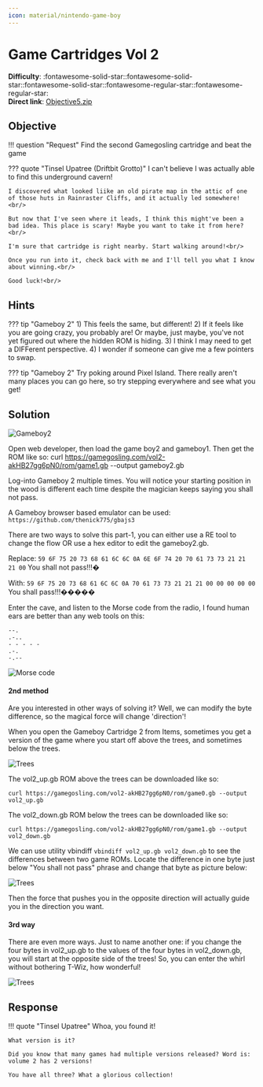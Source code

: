 ```yaml
---
icon: material/nintendo-game-boy
---
```


# Game Cartridges Vol 2

**Difficulty**: :fontawesome-solid-star::fontawesome-solid-star::fontawesome-solid-star::fontawesome-regular-star::fontawesome-regular-star:<br/>
**Direct link**: [Objective5.zip](https://.../)

## Objective

!!! question "Request"
    Find the second Gamegosling cartridge and beat the game

??? quote "Tinsel Upatree (Driftbit Grotto)"
    I can't believe I was actually able to find this underground cavern!<br/>

    I discovered what looked liike an old pirate map in the attic of one of those huts in Rainraster Cliffs, and it actually led somewhere!<br/>

    But now that I've seen where it leads, I think this might've been a bad idea. This place is scary! Maybe you want to take it from here?<br/>

    I'm sure that cartridge is right nearby. Start walking around!<br/>

    Once you run into it, check back with me and I'll tell you what I know about winning.<br/>

    Good luck!<br/>


## Hints

??? tip "Gameboy 2"
    1) This feels the same, but different! 2) If it feels like you are going crazy, you probably are! Or maybe, just maybe, you've not yet figured out where the hidden ROM is hiding. 3) I think I may need to get a DIFFerent perspective. 4) I wonder if someone can give me a few pointers to swap.



??? tip "Gameboy 2"
    Try poking around Pixel Island. There really aren't many places you can go here, so try stepping everywhere and see what you get!

## Solution


![Gameboy2](../img/objectives/o14/gameboy2.png)

Open web developer, then load the game boy2 and gameboy1. 
Then get the ROM like so: 
curl https://gamegosling.com/vol2-akHB27gg6pN0/rom/game1.gb --output gameboy2.gb

Log-into Gameboy 2 multiple times. You will notice your starting position in the wood is different each time despite the magician keeps saying you shall not pass. 

A Gameboy browser based emulator can be used: 
```https://github.com/thenick775/gbajs3```

There are two ways to solve this part-1, you can either use a RE tool to change the flow OR use a hex editor to edit the gameboy2.gb. 

Replace: ```59 6F 75 20 73 68 61 6C 6C 0A 6E 6F 74 20 70 61 73 73 21 21 21 00```
You shall
not pass!!!�

With: ```59 6F 75 20 73 68 61 6C 6C 0A 70 61 73 73 21 21 21 00 00 00 00 00 ```
You shall
pass!!!�����


Enter the cave, and listen to the Morse code from the radio, I found human ears
are better than any web tools on this: 

```
--. 
.-..
- - - - -
.-.
-.--
```
![Morse code](../img/objectives/o14/morse.png)

#### 2nd method
Are you interested in other ways of solving it? Well, we can modify the byte difference, so the magical force will change 'direction'!

When you open the Gameboy Cartridge 2 from Items, sometimes you get a version of the game where you start off above the trees, and sometimes below the trees.

![Trees](../img/objectives/o14/vol2.png)

The vol2_up.gb ROM above the trees can be downloaded like so: 

```
curl https://gamegosling.com/vol2-akHB27gg6pN0/rom/game0.gb --output vol2_up.gb
```

The vol2_down.gb ROM below the trees can be downloaded like so: 

```
curl https://gamegosling.com/vol2-akHB27gg6pN0/rom/game1.gb --output vol2_down.gb
```

We can use utility vbindiff ```vbindiff vol2_up.gb vol2_down.gb``` to see the differences between two game ROMs. Locate the difference in one byte just below "You shall not pass" phrase and change that byte as picture below: 

![Trees](../img/objectives/o14/2ndway.png)

Then the force that pushes you in the opposite direction will actually guide you in the direction you want.

#### 3rd way

There are even more ways. Just to name another one: if you change the four bytes in vol2_up.gb to the values of the four bytes in vol2_down.gb, you will start at the opposite side of the trees! So, you can enter the whirl without bothering T-Wiz, how wonderful!

![Trees](../img/objectives/o14/3rdWay.png)

## Response

!!! quote "Tinsel Upatree"
    Whoa, you found it!

    What version is it?

    Did you know that many games had multiple versions released? Word is: volume 2 has 2 versions!

    You have all three? What a glorious collection!
